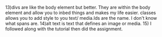 13)divs are like the body element but better. They are within the body element and allow you to inbed things and makes my life easier. classes allows you to add style to you text/ media.Ids are the name. I don't know what spans are.
14)alt text is text that defines an image or media.
15) I followed along with the tutorial then did the assignment.
